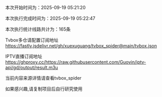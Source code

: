 
本次开始时间为：2025-09-19 05:21:20

本次执行完成时间为：2025-09-19 05:22:47

本次执行统计线路共计为：165条

Tvbox多仓请配置订阅地址 https://fastly.jsdelivr.net/gh/xuexuguang/tvbox_spider@main/tvbox.json

IPTV直播订阅地址 https://ghproxy.cc/https://raw.githubusercontent.com/Guovin/iptv-api/gd/output/result.m3u

当前内容来源详情请查看tvbox_spider

如果感兴趣,请复制项目后自行研究使用

